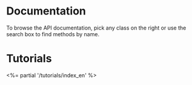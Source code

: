 # Documentation

To browse the API documentation, pick any class on the right or use the
search box to find methods by name.

# Tutorials

<%= partial '/tutorials/index_en' %>
